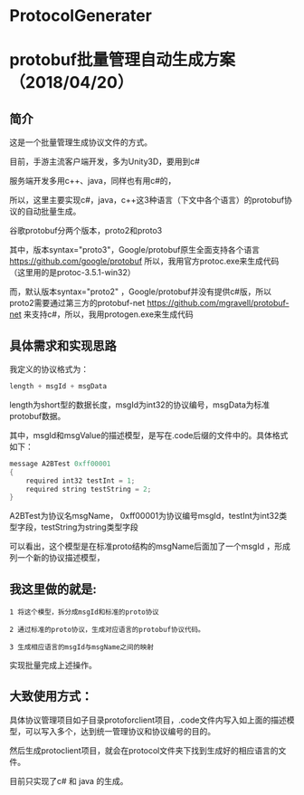 # ProtocolGenerater

protobuf批量管理自动生成方案（2018/04/20）
================================================
简介
-------------------------------------------
这是一个批量管理生成协议文件的方式。

目前，手游主流客户端开发，多为Unity3D，要用到c# 

服务端开发多用c++、java，同样也有用c#的，

所以，这里主要实现c#，java，c++这3种语言（下文中各个语言）的protobuf协议的自动批量生成。

谷歌protobuf分两个版本，proto2和proto3 

其中，版本syntax="proto3"，Google/protobuf原生全面支持各个语言 https://github.com/google/protobuf 
所以，我用官方protoc.exe来生成代码（这里用的是protoc-3.5.1-win32）

而，默认版本syntax="proto2" ，Google/protobuf并没有提供c#版，所以proto2需要通过第三方的protobuf-net https://github.com/mgravell/protobuf-net 来支持c#，所以，我用protogen.exe来生成代码


具体需求和实现思路
--------------------------------------
我定义的协议格式为：
```c
length + msgId + msgData
```
length为short型的数据长度，msgId为int32的协议编号，msgData为标准protobuf数据。

其中，msgId和msgValue的描述模型，是写在.code后缀的文件中的。具体格式如下：
```c
message A2BTest 0xff00001
{
	required int32 testInt = 1;
	required string testString = 2;
}
```
A2BTest为协议名msgName， 0xff00001为协议编号msgId，testInt为int32类型字段，testString为string类型字段

可以看出，这个模型是在标准proto结构的msgName后面加了一个msgId ，形成列一个新的协议描述模型，

我这里做的就是:
---------------------------------------------
	1 将这个模型，拆分成msgId和标准的proto协议

	2 通过标准的proto协议，生成对应语言的protobuf协议代码。

	3 生成相应语言的msgId与msgName之间的映射

实现批量完成上述操作。

大致使用方式：
----------------------------------------
具体协议管理项目如子目录protoforclient项目，.code文件内写入如上面的描述模型，可以写入多个，达到统一管理协议和协议编号的目的。

然后生成protoclient项目，就会在protocol文件夹下找到生成好的相应语言的文件。

目前只实现了c# 和 java 的生成。





